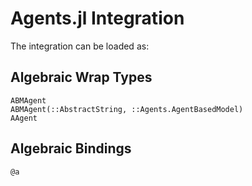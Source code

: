 # Agents.jl Integration

The integration can be loaded as:

## Algebraic Wrap Types

```@docs
ABMAgent
ABMAgent(::AbstractString, ::Agents.AgentBasedModel)
AAgent
```

## Algebraic Bindings

```@docs
@a
```

